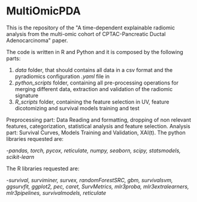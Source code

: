 # MultiOmicPDA

This is the repository of the "A time-dependent explainable radiomic analysis from the multi-omic cohort of CPTAC-Pancreatic Ductal Adenocarcinoma" paper.

The code is written in R and Python and it is composed by the following  parts:
1. _data_ folder, that should contains all data in a csv format and the pyradiomics configuration *.yaml* file in
2. _python_scripts_ folder, containing all pre-processing operations for merging different data, extraction and validation of the radiomic signature
3. _R_scripts_ folder, containing the feature selection in UV, feature dicotomizing and survival models training and test 

Preprocessing part: Data Reading and formatting, dropping of non relevant features, categorization, statistical analysis and feature selection.
Analysis part: Survival Curves, Models Training and Validation, XAI(t).
The python libraries requested are:

-_pandas, torch, pycox, reticulate, numpy, seaborn, scipy, statsmodels, scikit-learn_

The R libraries requested are:

-_survival, surviminer, survex, randomForestSRC, gbm, survivalsvm, ggsurvfit, ggplot2, pec, caret, SurvMetrics, mlr3proba, mlr3extralearners, mlr3pipelines, survivalmodels, reticulate_
